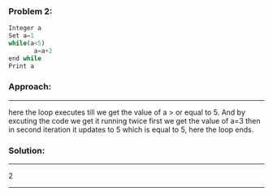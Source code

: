 ### Problem 2:
```python
Integer a
Set a=1
while(a<5)
       a=a+2
end while
Print a
```
### Approach:
---
here the loop executes till we get the value of a > or equal to 5. And by excuting the code we get it running twice first we get the value of a=3 then in second iteration it updates to 5 which is equal to 5, here the loop ends.
### Solution:
---
2
***
